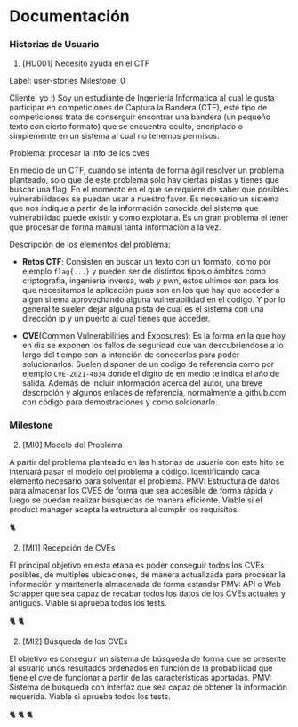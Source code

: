 # Documentación


### Historias de Usuario

1. [HU001] Necesito ayuda en el CTF

Label: user-stories
Milestone: 0

Cliente: yo :)
Soy un estudiante de Ingenieria Informatica al cual le gusta participar en competiciones de Captura la Bandera (CTF), este tipo de competiciones trata de conserguir encontrar una bandera (un pequeño texto con cierto formato) que se encuentra oculto, encriptado o simplemente en un sistema al cual no tenemos permisos.

Problema: procesar la info de los cves

En medio de un CTF, cuando se intenta de forma ágil resolver un problema planteado, solo que de este problema solo hay ciertas pistas y tienes que buscar una flag. En el momento en el que se requiere de saber que posibles vulnerabilidades se puedan usar a nuestro favor. Es necesario un sistema que nos indique a partir de la información conocida del sistema que vulnerabilidad puede existir y como explotarla. Es un gran problema el tener que procesar de forma manual tanta información a la vez.

Descripción de los elementos del problema:
- **Retos CTF**: Consisten en buscar un texto con un formato, como por ejemplo ```flag{...}``` y pueden ser de distintos tipos o ámbitos como criptografia, ingenieria inversa, web y pwn, estos ultimos son para los que necesitamos la aplicación pues son en los que hay que acceder a algun sitema aprovechando alguna vulnerabilidad en el codigo. Y por lo general te suelen  dejar alguna pista de cual es el sistema con una dirección ip y un puerto al cual tienes que acceder.

- **CVE**(Common Vulnerabilities and Exposures): Es la forma en la que hoy en dia se exponen los fallos de seguridad que van descubriendose a lo largo del tiempo con la intención de conocerlos para poder solucionarlos.
Suelen disponer de un codigo de referencia como por ejemplo ```CVE-2021-4034``` donde el digito de en medio te indica el año de salida. Además de incluir información acerca del autor, una breve descrpción y algunos enlaces de referencia, normalmente a github.com con código para demostraciones y como solcionarlo.
 

### Milestone

2. [MI0] Modelo del Problema

A partir del problema planteado en las historias de usuario con este hito se intentará pasar el modelo del problema a código. Identificando cada elemento necesario para solventar el problema.
PMV: Estructura de datos para almacenar los CVES de forma que sea accesible de forma rápida y luego se puedan realizar búsquedas de manera eficiente.
Viable si el product manager acepta la estructura al cumplir los requisitos.

:cat2: 

2. [MI1] Recepción de CVEs

El principal objetivo en esta etapa es poder conseguir todos los CVEs posibles, de multiples ubicaciones, de manera actualizada para procesar la información y mantenerla almacenada de forma estandar
PMV: API o Web Scrapper que sea capaz de recabar todos los datos de los CVEs actuales y antiguos.
Viable si aprueba todos los tests.

:cat2: :cat2: 

2. [MI2] Búsqueda de los CVEs

El objetivo es conseguir un sistema de búsqueda de forma que se presente al usuario unos resultados ordenados en función de la probabilidad que tiene el cve de funcionar a partir de las características aportadas.
PMV: Sistema de busqueda con interfaz que sea capaz de obtener la información requerida.
Viable si aprueba todos los tests.

:cat2: :cat2: :cat2:
